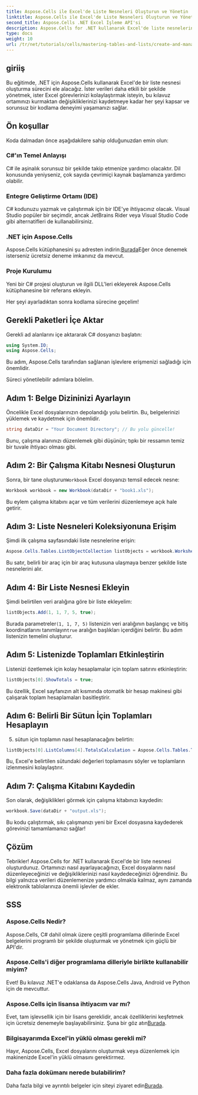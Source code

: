 ```yaml
---
title: Aspose.Cells ile Excel'de Liste Nesneleri Oluşturun ve Yönetin
linktitle: Aspose.Cells ile Excel'de Liste Nesneleri Oluşturun ve Yönetin
second_title: Aspose.Cells .NET Excel İşleme API'si
description: Aspose.Cells for .NET kullanarak Excel'de liste nesnelerini etkili bir şekilde nasıl oluşturacağınızı ve yöneteceğinizi keşfedin. Bu kapsamlı adım adım kılavuz, kurulum sürecinde size yol gösterir.
type: docs
weight: 10
url: /tr/net/tutorials/cells/mastering-tables-and-lists/create-and-manage-list-object/
---
```

## giriiş

Bu eğitimde, .NET için Aspose.Cells kullanarak Excel'de bir liste nesnesi oluşturma sürecini ele alacağız. İster verileri daha etkili bir şekilde yönetmek, ister Excel görevlerinizi kolaylaştırmak isteyin, bu kılavuz ortamınızı kurmaktan değişikliklerinizi kaydetmeye kadar her şeyi kapsar ve sorunsuz bir kodlama deneyimi yaşamanızı sağlar.

## Ön koşullar

Koda dalmadan önce aşağıdakilere sahip olduğunuzdan emin olun:

### C#'ın Temel Anlayışı
C# ile aşinalık sorunsuz bir şekilde takip etmenize yardımcı olacaktır. Dil konusunda yeniyseniz, çok sayıda çevrimiçi kaynak başlamanıza yardımcı olabilir.

### Entegre Geliştirme Ortamı (IDE)
C# kodunuzu yazmak ve çalıştırmak için bir IDE'ye ihtiyacınız olacak. Visual Studio popüler bir seçimdir, ancak JetBrains Rider veya Visual Studio Code gibi alternatifleri de kullanabilirsiniz.

### .NET için Aspose.Cells
Aspose.Cells kütüphanesini şu adresten indirin:[Burada](https://releases.aspose.com/cells/net/)Eğer önce denemek isterseniz ücretsiz deneme imkanınız da mevcut.

### Proje Kurulumu
Yeni bir C# projesi oluşturun ve ilgili DLL'leri ekleyerek Aspose.Cells kütüphanesine bir referans ekleyin.

Her şeyi ayarladıktan sonra kodlama sürecine geçelim!

## Gerekli Paketleri İçe Aktar

Gerekli ad alanlarını içe aktararak C# dosyanızı başlatın:

```csharp
using System.IO;
using Aspose.Cells;
```

Bu adım, Aspose.Cells tarafından sağlanan işlevlere erişmenizi sağladığı için önemlidir.

Süreci yönetilebilir adımlara bölelim.

## Adım 1: Belge Dizininizi Ayarlayın

Öncelikle Excel dosyalarınızın depolandığı yolu belirtin. Bu, belgelerinizi yüklemek ve kaydetmek için önemlidir.

```csharp
string dataDir = "Your Document Directory"; // Bu yolu güncelle!
```

Bunu, çalışma alanınızı düzenlemek gibi düşünün; tıpkı bir ressamın temiz bir tuvale ihtiyacı olması gibi.

## Adım 2: Bir Çalışma Kitabı Nesnesi Oluşturun

 Sonra, bir tane oluşturun`Workbook` Excel dosyanızı temsil edecek nesne:

```csharp
Workbook workbook = new Workbook(dataDir + "book1.xls");
```

Bu eylem çalışma kitabını açar ve tüm verilerini düzenlemeye açık hale getirir.

## Adım 3: Liste Nesneleri Koleksiyonuna Erişim

Şimdi ilk çalışma sayfasındaki liste nesnelerine erişin:

```csharp
Aspose.Cells.Tables.ListObjectCollection listObjects = workbook.Worksheets[0].ListObjects;
```

Bu satır, belirli bir araç için bir araç kutusuna ulaşmaya benzer şekilde liste nesnelerini alır.

## Adım 4: Bir Liste Nesnesi Ekleyin

Şimdi belirtilen veri aralığına göre bir liste ekleyelim:

```csharp
listObjects.Add(1, 1, 7, 5, true);
```

 Burada parametreler`(1, 1, 7, 5)` listenizin veri aralığının başlangıç ve bitiş koordinatlarını tanımlayın`true` aralığın başlıkları içerdiğini belirtir. Bu adım listenizin temelini oluşturur.

## Adım 5: Listenizde Toplamları Etkinleştirin

Listenizi özetlemek için kolay hesaplamalar için toplam satırını etkinleştirin:

```csharp
listObjects[0].ShowTotals = true;
```

Bu özellik, Excel sayfanızın alt kısmında otomatik bir hesap makinesi gibi çalışarak toplam hesaplamaları basitleştirir.

## Adım 6: Belirli Bir Sütun İçin Toplamları Hesaplayın

5. sütun için toplamın nasıl hesaplanacağını belirtin:

```csharp
listObjects[0].ListColumns[4].TotalsCalculation = Aspose.Cells.Tables.TotalsCalculation.Sum; 
```

Bu, Excel'e belirtilen sütundaki değerleri toplamasını söyler ve toplamların izlenmesini kolaylaştırır.

## Adım 7: Çalışma Kitabını Kaydedin

Son olarak, değişiklikleri görmek için çalışma kitabınızı kaydedin:

```csharp
workbook.Save(dataDir + "output.xls");
```

Bu kodu çalıştırmak, sıkı çalışmanızı yeni bir Excel dosyasına kaydederek görevinizi tamamlamanızı sağlar!

## Çözüm

Tebrikler! Aspose.Cells for .NET kullanarak Excel'de bir liste nesnesi oluşturdunuz. Ortamınızı nasıl ayarlayacağınızı, Excel dosyalarını nasıl düzenleyeceğinizi ve değişikliklerinizi nasıl kaydedeceğinizi öğrendiniz. Bu bilgi yalnızca verileri düzenlemenize yardımcı olmakla kalmaz, aynı zamanda elektronik tablolarınıza önemli işlevler de ekler.

## SSS

### Aspose.Cells Nedir?  
Aspose.Cells, C# dahil olmak üzere çeşitli programlama dillerinde Excel belgelerini programlı bir şekilde oluşturmak ve yönetmek için güçlü bir API'dir.

### Aspose.Cells'i diğer programlama dilleriyle birlikte kullanabilir miyim?  
Evet! Bu kılavuz .NET'e odaklansa da Aspose.Cells Java, Android ve Python için de mevcuttur.

### Aspose.Cells için lisansa ihtiyacım var mı?  
 Evet, tam işlevsellik için bir lisans gereklidir, ancak özelliklerini keşfetmek için ücretsiz denemeyle başlayabilirsiniz. Şuna bir göz atın[Burada](https://releases.aspose.com/).

### Bilgisayarımda Excel'in yüklü olması gerekli mi?  
Hayır, Aspose.Cells, Excel dosyalarını oluşturmak veya düzenlemek için makinenizde Excel'in yüklü olmasını gerektirmez.

### Daha fazla dokümanı nerede bulabilirim?  
 Daha fazla bilgi ve ayrıntılı belgeler için siteyi ziyaret edin[Burada](https://reference.aspose.com/cells/net/).